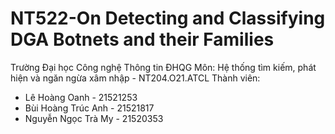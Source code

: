 # NT522-On Detecting and Classifying DGA Botnets and their Families
Trường Đại học Công nghệ Thông tin ĐHQG
Môn: Hệ thống tìm kiếm, phát hiện và ngăn ngừa xâm nhập - NT204.O21.ATCL
Thành viên: 
- Lê Hoàng Oanh - 21521253
- Bùi Hoàng Trúc Anh - 21521817
- Nguyễn Ngọc Trà My - 21520353
 
